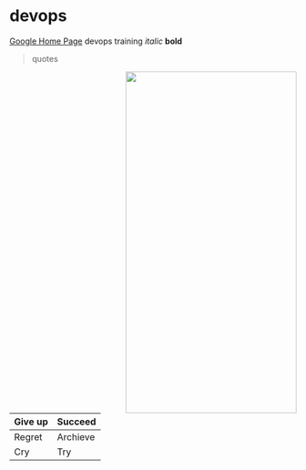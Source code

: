 # devops

[Google Home Page](https://www.google.co.uk)
devops training
_italic_
**bold**
>quotes

<img align="right" width="300" height="600" src="https://img-9gag-fun.9cache.com/photo/aWgpBr4_460swp.webp">


| Give up     | Succeed    |
| ----------- | ---------- |
| Regret      | Archieve   |
| Cry         | Try        |
